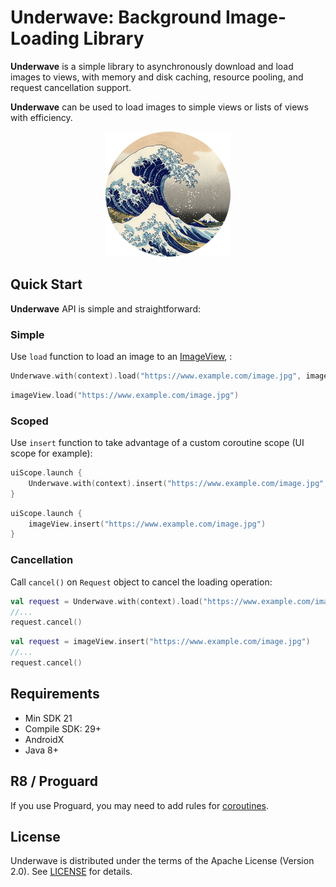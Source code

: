 Underwave: Background Image-Loading Library
============================================

**Underwave** is a simple library to asynchronously download and load images to views, with memory 
and disk caching, resource pooling, and request cancellation support.

**Underwave** can be used to load images to simple views or lists of views with efficiency.

<p align="center">
  <img width="200" height="200" src="static/the_wave.png">
</p>

Quick Start
-----------
**Underwave** API is simple and straightforward:

### Simple
Use `load` function to load an image to an [ImageView][1], :
````kotlin
Underwave.with(context).load("https://www.example.com/image.jpg", imageView)
````
````kotlin
imageView.load("https://www.example.com/image.jpg")
````

### Scoped
Use `insert` function to take advantage of a custom coroutine scope (UI scope for example):
````kotlin
uiScope.launch {
    Underwave.with(context).insert("https://www.example.com/image.jpg", imageView)
}
````
````kotlin
uiScope.launch {
    imageView.insert("https://www.example.com/image.jpg")
}
````

### Cancellation
Call `cancel()` on `Request` object to cancel the loading operation:
````kotlin
val request = Underwave.with(context).load("https://www.example.com/image.jpg", imageView)
//...
request.cancel()
````
````kotlin
val request = imageView.insert("https://www.example.com/image.jpg")
//...
request.cancel()
````
Requirements
------------
* Min SDK 21
* Compile SDK: 29+
* AndroidX
* Java 8+

R8 / Proguard
-------------
If you use Proguard, you may need to add rules for [coroutines][2].

License
-------

Underwave is distributed under the terms of the Apache License (Version 2.0). 
See [LICENSE](LICENSE) for details.

[1]: https://developer.android.com/reference/android/widget/ImageView
[2]: https://github.com/Kotlin/kotlinx.coroutines/blob/master/kotlinx-coroutines-core/jvm/resources/META-INF/proguard/coroutines.pro
